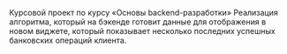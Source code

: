 Курсовой проект по курсу «Основы backend-разработки»
Реализация алгоритма, который на бэкенде готовит данные для отображения в новом виджете, который показывает несколько последних успешных банковских операций клиента.



